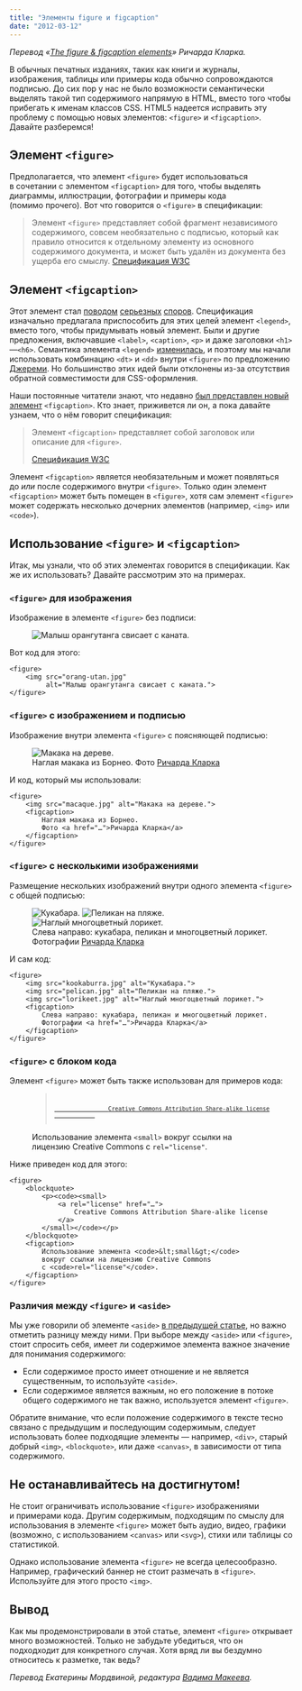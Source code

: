```yaml
---
title: "Элементы figure и figcaption"
date: "2012-03-12"
---
```

_Перевод «[The figure & figcaption elements](http://html5doctor.com/the-figure-figcaption-elements/)» Ричарда Кларка._

В обычных печатных изданиях, таких как книги и журналы, изображения, таблицы или примеры кода обычно сопровождаются подписью. До сих пор у нас не было возможности семантически выделять такой тип содержимого напрямую в HTML, вместо того чтобы прибегать к именам классов СSS. HTML5 надеется исправить эту проблему с помощью новых элементов: `<figure>` и `<figcaption>`. Давайте разберемся!

## Элемент `<figure>`

Предполагается, что элемент `<figure>` будет использоваться в сочетании с элементом `<figcaption>` для того, чтобы выделять диаграммы, иллюстрации, фотографии и примеры кода (помимо прочего). Вот что говорится о `<figure>` в спецификации:

> Элемент `<figure>` представляет собой фрагмент независимого содержимого, совсем необязательно с подписью, который как правило относится к отдельному элементу из основного содержимого документа, и может быть удалён из документа без ущерба его смыслу.
> [Спецификация W3C](http://dev.w3.org/html5/markup/figure.html)

## Элемент `<figcaption>`

Этот элемент стал [поводом](http://adactio.com/journal/1604/) [серьезных](http://remysharp.com/2009/08/12/saving-figure-detail/) [споров](http://html5doctor.com/legend-not-such-a-legend-anymore/). Спецификация изначально предлагала приспособить для этих целей элемент `<legend>`, вместо того, чтобы придумывать новый элемент. Были и другие предложения, включавшие `<label>`, `<caption>`, `<p>` и даже заголовки `<h1>`—`<h6>`. Семантика элемента `<legend>` [изменилась](http://html5doctor.com/legend-not-such-a-legend-anymore/), и поэтому мы начали использовать комбинацию `<dt>` и `<dd>` внутри `<figure>` по предложению [Джереми](http://twitter.com/adactio). Но большинство этих идей были отклонены из-за отсутствия обратной совместимости для CSS-оформления.

Наши постоянные читатели знают, что недавно [был представлен новый элемент](http://html5doctor.com/summary-figcaption-element/) `<figcaption>`. Кто знает, приживется ли он, а пока давайте узнаем, что о нём говорит спецификация:

> Элемент `<figcaption>` представляет собой заголовок или описание для `<figure>`.
>
> [Спецификация W3C](http://dev.w3.org/html5/markup/figcaption.html)

Элемент `<figcaption>` является необязательным и может появляться до _или_ после содержимого внутри `<figure>`. Только один элемент `<figcaption>` может быть помещен в `<figure>`, хотя сам элемент `<figure>` может содержать несколько дочерних элементов (например, `<img>` или `<code>`).

## Использование `<figure>` и `<figcaption>`

Итак, мы узнали, что об этих элементах говорится в спецификации. Как же их использовать? Давайте рассмотрим это на примерах.

### `<figure>` для изображения

Изображение в элементе `<figure>` без подписи:

<figure>
    <img src="images/orang-utan.jpg" alt="Малыш орангутанга свисает с каната.">
</figure>

Вот код для этого:

    <figure>
        <img src="orang-utan.jpg"
             alt="Малыш орангутанга свисает с каната.">
    </figure>

### `<figure>` с изображением и подписью

Изображение внутри элемента `<figure>` с поясняющей подписью:

<figure>
    <img src="images/macaque.jpg" alt="Макака на дереве.">
    <figcaption>Наглая макака из Борнео. Фото <a href="http://www.flickr.com/photos/rclark/102352241/in/set-72057594082373448/">Ричарда Кларка</a></figcaption>
</figure>

И код, который мы использовали:

    <figure>
        <img src="macaque.jpg" alt="Макака на дереве.">
        <figcaption>
            Наглая макака из Борнео.
            Фото <a href="…">Ричарда Кларка</a>
        </figcaption>
    </figure>

### `<figure>` с несколькими изображениями

Размещение нескольких изображений внутри одного элемента `<figure>` с общей подписью:

<figure>
    <img src="images/kookaburra.jpg" alt="Кукабара.">
    <img src="images/pelican.jpg" alt="Пеликан на пляже.">
    <img src="images/lorikeet.jpg" alt="Наглый многоцветный лорикет.">
    <figcaption>
        Слева направо: кукабара, пеликан и многоцветный лорикет.
        Фотографии <a href="http://www.flickr.com/photos/rclark/">Ричарда Кларка</a>
    </figcaption>
</figure>

И сам код:

    <figure>
        <img src="kookaburra.jpg" alt="Кукабара.">
        <img src="pelican.jpg" alt="Пеликан на пляже.">
        <img src="lorikeet.jpg" alt="Наглый многоцветный лорикет.">
        <figcaption>
            Слева направо: кукабара, пеликан и многоцветный лорикет.
            Фотографии <a href="…">Ричарда Кларка</a>
        </figcaption>
    </figure>

### `<figure>` с блоком кода

Элемент `<figure>` может быть также использован для примеров кода:

<figure>
    <blockquote>
        <p><code><small>
            <a rel="license" href="http://creativecommons.org/licenses/by-sa/3.0/">
                Creative Commons Attribution Share-alike license
            </a>
        </small></code></p>
    </blockquote>
    <figcaption>
        Использование элемента <code>&lt;small&gt;</code> вокруг ссылки на лицензию Creative Commons с <code>rel="license"</code>.
    </figcaption>
</figure>

Ниже приведен код для этого:

    <figure>
        <blockquote>
            <p><code><small>
                <a rel="license" href="…">
                    Creative Commons Attribution Share-alike license
                </a>
            </small></code></p>
        </blockquote>
        <figcaption>
            Использование элемента <code>&lt;small&gt;</code>
            вокруг ссылки на лицензию Creative Commons
            с <code>rel="license"</code>.
        </figcaption>
    </figure>

### Различия между `<figure>` и `<aside>`

Мы уже говорили об элементе `<aside>` [в предыдущей статье](http://html5doctor.com/aside-revisited/), но важно отметить разницу между ними. При выборе между `<aside>` или `<figure>`, стоит спросить себя, имеет ли содержимое элемента важное значение для понимания содержимого:

- Если содержимое просто имеет отношение и не является существенным, то используйте `<aside>`.
- Если содержимое является важным, но его положение в потоке общего содержимого не так важно, используется элемент `<figure>`.

Обратите внимание, что если положение содержимого в тексте тесно связано с предыдущим и последующим содержимым, следует использовать более подходящие элементы — например, `<div>`, старый добрый `<img>`, `<blockquote>`, или даже `<canvas>`, в зависимости от типа содержимого.

## Не останавливайтесь на достигнутом!

Не стоит ограничивать использование `<figure>` изображениями и примерами кода. Другим содержимым, подходящим по смыслу для использования в элементе `<figure>` может быть аудио, видео, графики (возможно, с использованием `<canvas>` или `<svg>`), стихи или таблицы со статистикой.

Однако использование элемента `<figure>` не всегда целесообразно. Например, графический баннер не стоит размечать в `<figure>`. Используйте для этого просто `<img>`.

## Вывод

Как мы продемонстрировали в этой статье, элемент `<figure>` открывает много возможностей. Только не забудьте убедиться, что он подходходит для конкретного случая. Хотя вряд ли вы бездумно относитесь к разметке, так ведь?

_Перевод Екатерины Мордвиной, редактура [Вадима Макеева](https://medium.com/@pepelsbey)._

